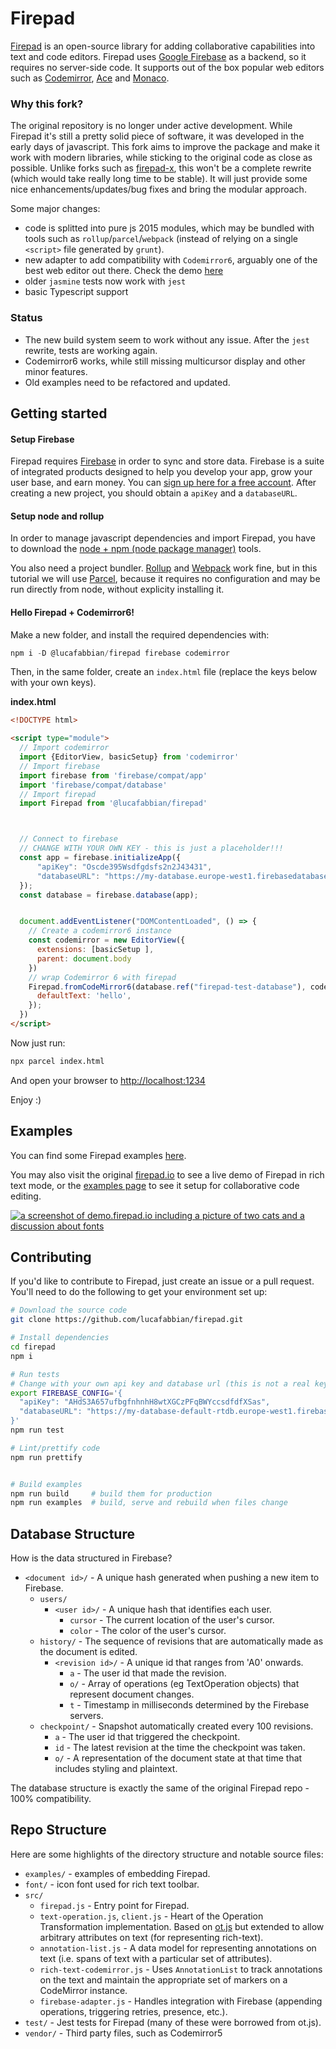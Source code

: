 # Firepad 

[Firepad](http://www.firepad.io/) is an open-source library for adding collaborative capabilities into text and code editors. Firepad uses [Google Firebase](https://groups.google.com/forum/#!forum/firebase-talk) as a backend, so it requires no server-side code. It supports out of the box popular web editors such as [Codemirror](https://codemirror.net/), [Ace](https://ace.c9.io/) and [Monaco](https://microsoft.github.io/monaco-editor/).


### Why this fork?

The original repository is no longer under active development. While Firepad it's still a pretty solid piece of software, it was developed in the early days of javascript. This fork aims to improve the package and make it work with modern libraries, while sticking to the original code as close as possible. Unlike forks such as [firepad-x](https://github.com/interviewstreet/firepad-x), this won't be a complete rewrite (which would take really long time to be stable). It will just provide some nice enhancements/updates/bug fixes and bring the modular approach.


Some major changes:
- code is splitted into pure js 2015 modules, which may be bundled with tools such as `rollup`/`parcel`/`webpack` (instead of relying on a single `<script>` file generated by `grunt`).
- new adapter to add compatibility with `Codemirror6`, arguably one of the best web editor out there. Check the demo [here](https://github.com/lucafabbian/codemirror6-firepad-demo)
- older `jasmine` tests now work with `jest`
- basic Typescript support


### Status

- The new build system seem to work without any issue. After the `jest` rewrite, tests are working again.
- Codemirror6 works, while still missing multicursor display and other minor features.
- Old examples need to be refactored and updated.


## Getting started

#### Setup Firebase

Firepad requires [Firebase](https://firebase.google.com/) in order to sync and store data. Firebase is a suite of integrated products designed to help you develop your app, grow your user base, and earn money. You can [sign up here for a free account](https://console.firebase.google.com/). After creating a new project, you should obtain a `apiKey` and a `databaseURL`.

#### Setup node and rollup

In order to manage javascript dependencies and import Firepad, you have to download the [node + npm (node package manager)](https://nodejs.org/en/download/) tools.

You also need a project bundler. [Rollup](https://rollupjs.org) and [Webpack](https://webpack.js.org/) work fine, but in this tutorial we will use [Parcel](https://parceljs.org/), because it requires no configuration and may be run directly from node, without explicity installing it.

#### Hello Firepad + Codemirror6!

Make a new folder, and install the required dependencies with: 
```js
npm i -D @lucafabbian/firepad firebase codemirror
```

Then, in the same folder, create an `index.html` file (replace the keys below with your own keys).

**index.html**
```html
<!DOCTYPE html>

<script type="module">
  // Import codemirror
  import {EditorView, basicSetup} from 'codemirror'
  // Import firebase
  import firebase from 'firebase/compat/app'
  import 'firebase/compat/database'
  // Import firepad
  import Firepad from '@lucafabbian/firepad'



  // Connect to firebase
  // CHANGE WITH YOUR OWN KEY - this is just a placeholder!!!
  const app = firebase.initializeApp({
      "apiKey": "Oscde395Wsdfgdsfs2n2J43431",
      "databaseURL": "https://my-database.europe-west1.firebasedatabase.app"
  });
  const database = firebase.database(app);


  document.addEventListener("DOMContentLoaded", () => {
    // Create a codemirror6 instance
    const codemirror = new EditorView({
      extensions: [basicSetup ],
      parent: document.body
    })
    // wrap Codemirror 6 with firepad  
    Firepad.fromCodeMirror6(database.ref("firepad-test-database"), codemirror, {
      defaultText: 'hello',
    });
  })
</script>
```

Now just run:
```bash
npx parcel index.html
```
And open your browser to <http://localhost:1234>

Enjoy :)


## Examples

You can find some Firepad examples [here](https://github.com/lucafabbian/firepad/tree/main/examples#readme).



You may also visit the original [firepad.io](http://demo.firepad.io/) to see a live demo of Firepad in rich text mode, or the
[examples page](http://www.firepad.io/examples/) to see it setup for collaborative code editing.

[![a screenshot of demo.firepad.io including a picture of two cats and a discussion about fonts](screenshot.png)](http://demo.firepad.io/)




## Contributing

If you'd like to contribute to Firepad, just create an issue or a pull request. You'll need to do the following to get your environment set up:

```bash
# Download the source code
git clone https://github.com/lucafabbian/firepad.git

# Install dependencies
cd firepad
npm i

# Run tests
# Change with your own api key and database url (this is not a real key) - must be a valid json 
export FIREBASE_CONFIG='{
  "apiKey": "AHdS3A657ufbgfnhnhH8wtXGCzPFqBWYccsdfdfXSas",
  "databaseURL": "https://my-database-default-rtdb.europe-west1.firebasedatabase.app"
}'
npm run test

# Lint/prettify code
npm run prettify


# Build examples
npm run build     # build them for production
npm run examples  # build, serve and rebuild when files change
```


## Database Structure
How is the data structured in Firebase?

* `<document id>/` - A unique hash generated when pushing a new item to Firebase.
    * `users/`
        * `<user id>/` - A unique hash that identifies each user. 
          * `cursor` - The current location of the user's cursor. 
          * `color` - The color of the user's cursor.
    * `history/` - The sequence of revisions that are automatically made as the document is edited.
        * `<revision id>/` - A unique id that ranges from 'A0' onwards.
            * `a` - The user id that made the revision.
            * `o/` - Array of operations (eg TextOperation objects) that represent document changes.
            * `t` - Timestamp in milliseconds determined by the Firebase servers.
    * `checkpoint/` - Snapshot automatically created every 100 revisions.  
        * `a` - The user id that triggered the checkpoint.
        * `id` - The latest revision at the time the checkpoint was taken.
        * `o/` - A representation of the document state at that time that includes styling and plaintext.   

The database structure is exactly the same of the original Firepad repo - 100% compatibility.


## Repo Structure

Here are some highlights of the directory structure and notable source files:


* `examples/` - examples of embedding Firepad.
* `font/` - icon font used for rich text toolbar.
* `src/`
    * `firepad.js` - Entry point for Firepad.
    * `text-operation.js`, `client.js` - Heart of the Operation Transformation implementation.  Based on
      [ot.js](https://github.com/Operational-Transformation/ot.js/) but extended to allow arbitrary
      attributes on text (for representing rich-text).
    * `annotation-list.js` - A data model for representing annotations on text (i.e. spans of text with a particular
      set of attributes).
    * `rich-text-codemirror.js` - Uses `AnnotationList` to track annotations on the text and maintain the appropriate
      set of markers on a CodeMirror instance.
    * `firebase-adapter.js` - Handles integration with Firebase (appending operations, triggering retries,
      presence, etc.).
* `test/` - Jest tests for Firepad (many of these were borrowed from ot.js).
* `vendor/` - Third party files, such as Codemirror5